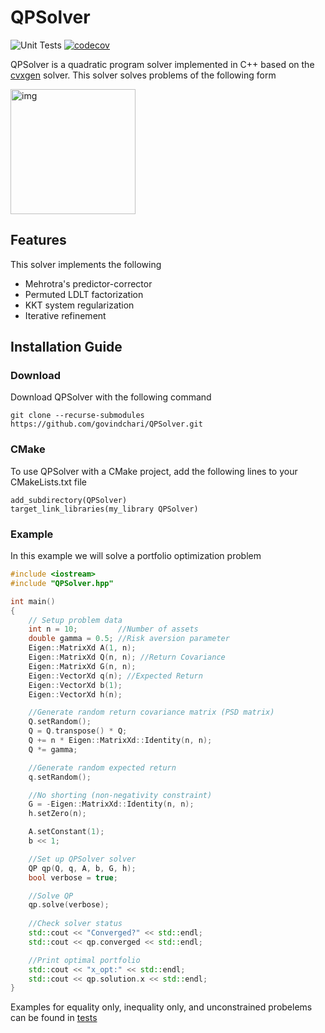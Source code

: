 # QPSolver

![Unit Tests](https://github.com/govindchari/QPSolver/actions/workflows/unit_tests.yml/badge.svg)
[![codecov](https://codecov.io/gh/govindchari/QPSolver/branch/main/graph/badge.svg?token=KMWQNY78B6)](https://codecov.io/gh/govindchari/QPSolver)


QPSolver is a quadratic program solver implemented in C++ based on the [cvxgen](https://stanford.edu/~boyd/papers/pdf/code_gen_impl.pdf) solver. This solver solves problems of the following form

<img src="https://user-images.githubusercontent.com/6196536/149648352-649501d1-2ece-4ef0-aacb-bc373be3d566.png" alt="img" width="200"/>

## Features

This solver implements the following
  * Mehrotra's predictor-corrector
  * Permuted LDLT factorization
  * KKT system regularization
  * Iterative refinement

## Installation Guide

### Download

Download QPSolver with the following command

```
git clone --recurse-submodules https://github.com/govindchari/QPSolver.git
```

### CMake
To use QPSolver with a CMake project, add the following lines to your CMakeLists.txt file

```
add_subdirectory(QPSolver)
target_link_libraries(my_library QPSolver)
```

### Example
In this example we will solve a portfolio optimization problem
```cpp
#include <iostream>
#include "QPSolver.hpp"

int main()
{
    // Setup problem data
    int n = 10;         //Number of assets
    double gamma = 0.5; //Risk aversion parameter
    Eigen::MatrixXd A(1, n);
    Eigen::MatrixXd Q(n, n); //Return Covariance
    Eigen::MatrixXd G(n, n);
    Eigen::VectorXd q(n); //Expected Return
    Eigen::VectorXd b(1);
    Eigen::VectorXd h(n);

    //Generate random return covariance matrix (PSD matrix)
    Q.setRandom();
    Q = Q.transpose() * Q;
    Q += n * Eigen::MatrixXd::Identity(n, n);
    Q *= gamma;

    //Generate random expected return
    q.setRandom();

    //No shorting (non-negativity constraint)
    G = -Eigen::MatrixXd::Identity(n, n);
    h.setZero(n);

    A.setConstant(1);
    b << 1;

    //Set up QPSolver solver
    QP qp(Q, q, A, b, G, h);
    bool verbose = true;

    //Solve QP
    qp.solve(verbose);
    
    //Check solver status
    std::cout << "Converged?" << std::endl;
    std::cout << qp.converged << std::endl;

    //Print optimal portfolio
    std::cout << "x_opt:" << std::endl;
    std::cout << qp.solution.x << std::endl;
}

```
Examples for equality only, inequality only, and unconstrained probelems can be found in [tests](tests)
